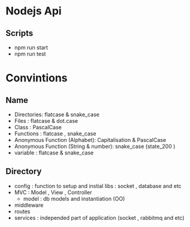 # Nodejs Api

## Scripts

- npm run start
- npm run test

# Convintions

## Name

- Directories: flatcase & snake_case
- Files : flatcase & dot.case
- Class : PascalCase
- Functions : flatcase , snake_case
- Anonymous Function (Alphabet): Capitalisation & PascalCase
- Anonymous Function (String & number): snake_case (state_200 )
- variable : flatcase & snake_case

## Directory

- config : function to setup and instial libs : socket , database and etc
- MVC : Model , View , Controller
  - model : db models and instantiation (OO)
- middleware
- routes
- services : independed part of application (socket , rabbitmq and etc)
